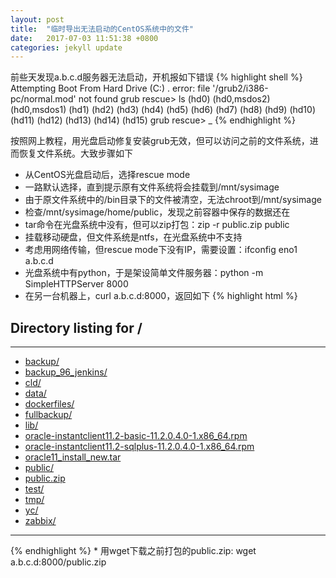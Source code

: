 ```yaml
---
layout: post
title:  "临时导出无法启动的CentOS系统中的文件"
date:   2017-07-03 11:51:38 +0800
categories: jekyll update
---
```

前些天发现a.b.c.d服务器无法启动，开机报如下错误
{% highlight shell %}
Attempting Boot From Hard Drive (C:)
.
error: file '/grub2/i386-pc/normal.mod' not found
grub rescue> ls
(hd0) (hd0,msdos2) (hd0,msdos1) (hd1) (hd2) (hd3) (hd4) (hd5) (hd6) (hd7) (hd8)
(hd9) (hd10) (hd11) (hd12) (hd13) (hd14) (hd15)
grub rescue> _
{% endhighlight %}

按照网上教程，用光盘启动修复安装grub无效，但可以访问之前的文件系统，进而恢复文件系统。大致步骤如下

* 从CentOS光盘启动后，选择rescue mode
* 一路默认选择，直到提示原有文件系统将会挂载到/mnt/sysimage
* 由于原文件系统中的/bin目录下的文件被清空，无法chroot到/mnt/sysimage
* 检查/mnt/sysimage/home/public，发现之前容器中保存的数据还在
* tar命令在光盘系统中没有，但可以zip打包：zip -r public.zip public
* 挂载移动硬盘，但文件系统是ntfs，在光盘系统中不支持
* 考虑用网络传输，但rescue mode下没有IP，需要设置：ifconfig eno1 a.b.c.d
* 光盘系统中有python，于是架设简单文件服务器：python -m SimpleHTTPServer 8000
* 在另一台机器上，curl a.b.c.d:8000，返回如下
{% highlight html %}
<!DOCTYPE html PUBLIC "-//W3C//DTD HTML 3.2 Final//EN"><html>
<title>Directory listing for /</title>
<body>
<h2>Directory listing for /</h2>
<hr>
<ul>
<li><a href="backup/">backup/</a>
<li><a href="backup_96_jenkins/">backup_96_jenkins/</a>
<li><a href="cld/">cld/</a>
<li><a href="data/">data/</a>
<li><a href="dockerfiles/">dockerfiles/</a>
<li><a href="fullbackup/">fullbackup/</a>
<li><a href="lib/">lib/</a>
<li><a href="oracle-instantclient11.2-basic-11.2.0.4.0-1.x86_64.rpm">oracle-instantclient11.2-basic-11.2.0.4.0-1.x86_64.rpm</a>
<li><a href="oracle-instantclient11.2-sqlplus-11.2.0.4.0-1.x86_64.rpm">oracle-instantclient11.2-sqlplus-11.2.0.4.0-1.x86_64.rpm</a>
<li><a href="oracle11_install_new.tar">oracle11_install_new.tar</a>
<li><a href="public/">public/</a>
<li><a href="public.zip">public.zip</a>
<li><a href="test/">test/</a>
<li><a href="tmp/">tmp/</a>
<li><a href="yc/">yc/</a>
<li><a href="zabbix/">zabbix/</a>
</ul>
<hr>
</body>
</html>
{% endhighlight %}
* 用wget下载之前打包的public.zip: wget a.b.c.d:8000/public.zip
